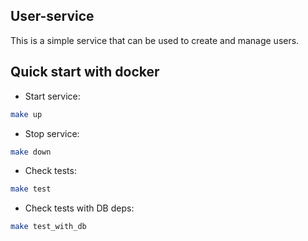 ## User-service

This is a simple service that can be used to create and manage users.

## Quick start with docker
* Start service:
```sh
make up
```

* Stop service:
```sh
make down
```

* Check tests:
```sh
make test
```

* Check tests with DB deps:
```sh
make test_with_db
```
